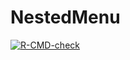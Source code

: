 # NestedMenu

<!-- badges: start -->
[![R-CMD-check](https://github.com/stla/NestedMenu/actions/workflows/R-CMD-check.yaml/badge.svg)](https://github.com/stla/NestedMenu/actions/workflows/R-CMD-check.yaml)
<!-- badges: end -->
